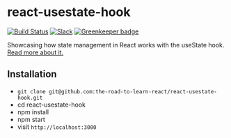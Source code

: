 # react-usestate-hook

[![Build Status](https://travis-ci.org/the-road-to-learn-react/react-usestate-hook.svg?branch=master)](https://travis-ci.org/the-road-to-learn-react/react-usestate-hook) [![Slack](https://slack-the-road-to-learn-react.wieruch.com/badge.svg)](https://slack-the-road-to-learn-react.wieruch.com/) [![Greenkeeper badge](https://badges.greenkeeper.io/the-road-to-learn-react/react-usestate-hook.svg)](https://greenkeeper.io/)

Showcasing how state management in React works with the useState hook. [Read more about it.](https://www.robinwieruch.de/react-usestate-hook)

## Installation

* `git clone git@github.com:the-road-to-learn-react/react-usestate-hook.git`
* cd react-usestate-hook
* npm install
* npm start
* visit `http://localhost:3000`
